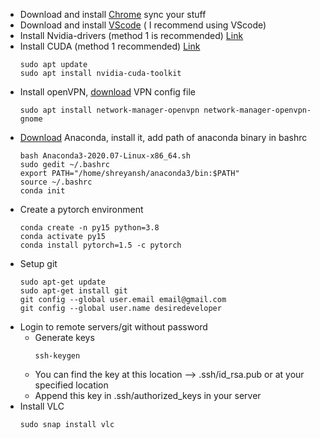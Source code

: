 - Download and install [Chrome](https://www.google.com/chrome/) sync your stuff
- Download and install [VScode](https://code.visualstudio.com/download) ( I recommend using VScode)
- Install Nvidia-drivers (method 1 is recommended) [Link](https://linuxconfig.org/how-to-install-the-nvidia-drivers-on-ubuntu-20-04-focal-fossa-linux)
- Install CUDA (method 1 recommended) [Link](https://linuxconfig.org/how-to-install-cuda-on-ubuntu-20-04-focal-fossa-linux)
    ```
    sudo apt update
    sudo apt install nvidia-cuda-toolkit
    ```
- Install openVPN, [download](https://www.cc.iitb.ac.in/page/configurevpn) VPN config file
    ```
    sudo apt install network-manager-openvpn network-manager-openvpn-gnome
    ```
- [Download](https://repo.anaconda.com/archive/Anaconda3-2020.07-Linux-x86_64.sh) Anaconda, install it, add path of anaconda binary in bashrc
    ```
    bash Anaconda3-2020.07-Linux-x86_64.sh
    sudo gedit ~/.bashrc
    export PATH="/home/shreyansh/anaconda3/bin:$PATH"
    source ~/.bashrc
    conda init
    ```
- Create a pytorch environment
    ```
    conda create -n py15 python=3.8
    conda activate py15
    conda install pytorch=1.5 -c pytorch
    ``` 
- Setup git
    ```
    sudo apt-get update
    sudo apt-get install git
    git config --global user.email email@gmail.com
    git config --global user.name desiredeveloper
    ```
- Login to remote servers/git without password
    - Generate keys 
        ```
        ssh-keygen
        ```
    - You can find the key at this location --> .ssh/id_rsa.pub or at your specified location 
    - Append this key in .ssh/authorized_keys in your server
- Install VLC
    ```
    sudo snap install vlc
    ```
